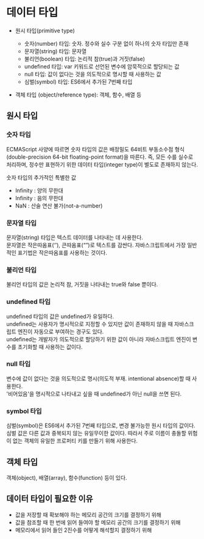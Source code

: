 # 데이터 타입

- 원시 타입(primitive type)
  - 숫자(number) 타입: 숫자. 정수와 실수 구분 없이 하나의 숫자 타입만 존재
  - 문자열(string) 타입: 문자열
  - 불리언(boolean) 타입: 논리적 참(true)과 거짓(false)
  - undefined 타입: var 키워드로 선언된 변수에 암묵적으로 할당되는 값
  - null 타입: 값이 없다는 것을 의도적으로 명시할 때 사용하는 값
  - 심벌(symbol) 타입: ES6에서 추가된 7번째 타입
  
- 객체 타입 (object/reference type): 객체, 함수, 배열 등

## 원시 타입

### 숫자 타입

ECMAScript 사양에 따르면 숫자 타입의 값은 배정밀도 64비트 부동소수점 형식(double-precision 64-bit floating-point format)을 따른다. 즉, 모든 수를 실수로 처리하며, 정수만 표현하기 위한 데이터 타입(integer type)이 별도로 존재하지 않는다.  

숫자 타입의 추가적인 특별한 값

- Infinity : 양의 무한대
- Infinity : 음의 무한대
- NaN : 산술 연산 불가(not-a-number)

### 문자열 타입

문자열(string) 타입은 텍스트 데이터를 나타내는 데 사용한다.  
문자열은 작은따옴표(‘’), 큰따옴표(“”)로 텍스트를 감싼다. 자바스크립트에서 가장 일반적인 표기법은 작은따옴표를 사용하는 것이다.  

### 불리언 타입

불리언 타입의 값은 논리적 참, 거짓을 나타내는 true와 false 뿐이다.

### undefined 타입

undefined 타입의 값은 undefined가 유일하다.  
undefined는 사용자가 명시적으로 지정할 수 있지만 값이 존재하지 않을 때 자바스크립트 엔진이 자동으로 부여하는 경구도 있다.  
undefined는 개발자가 의도적으로 할당하기 위한 값이 아니라 자바스크립트 엔진이 변수를 초기화할 때 사용하는 값이다.  

### null 타입

변수에 값이 없다는 것을 의도적으로 명시(의도적 부재. intentional absence)할 때 사용한다.  
'비어있음'을 명시적으로 나타내고 싶을 때 undefined가 아닌 null을 쓰면 된다.  

### symbol 타입

심벌(symbol)은 ES6에서 추가된 7번째 타입으로, 변경 불가능한 원시 타입의 값이다. 심벌 값은 다른 값과 중복되지 않는 유일무이한 값이다. 따라서 주로 이름이 충돌할 위험이 없는 객체의 유일한 프로퍼티 키를 만들기 위해 사용한다.  

## 객체 타입

객체(object), 배열(array), 함수(function) 등이 있다.

## 데이터 타입이 필요한 이유

- 값을 저장할 때 확보해야 하는 메모리 공간의 크기를 결정하기 위해
- 값을 참조할 때 한 번에 읽어 들여야 할 메모리 공간의 크기를 결정하기 위해
- 메모리에서 읽어 들인 2진수를 어떻게 해석할지 결정하기 위해
